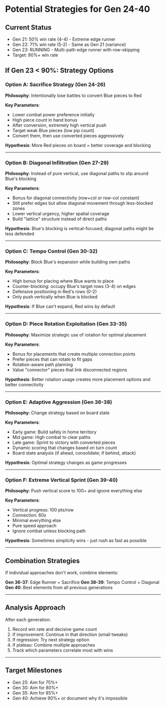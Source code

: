 # Potential Strategies for Gen 24-40

## Current Status
- Gen 21: 50% win rate (4-4) - Extreme edge runner
- Gen 22: 71% win rate (5-2) - Same as Gen 21 (variance)
- Gen 23: RUNNING - Multi-path edge runner with row-skipping
- Target: 90%+ win rate

## If Gen 23 < 90%: Strategy Options

### Option A: Sacrifice Strategy (Gen 24-26)
**Philosophy**: Intentionally lose battles to convert Blue pieces to Red

**Key Parameters**:
- Lower combat power preference initially
- High piece count in hand bonus
- After conversion, extremely high vertical push
- Target weak Blue pieces (low pip count)
- Convert them, then use converted pieces aggressively

**Hypothesis**: More Red pieces on board = better coverage and blocking

---

### Option B: Diagonal Infiltration (Gen 27-29)
**Philosophy**: Instead of pure vertical, use diagonal paths to slip around Blue's blocking

**Key Parameters**:
- Bonus for diagonal connectivity (row+col or row-col constant)
- Still prefer edges but allow diagonal movement through less-blocked zones
- Lower vertical urgency, higher spatial coverage
- Build "lattice" structure instead of direct paths

**Hypothesis**: Blue's blocking is vertical-focused; diagonal paths might be less defended

---

### Option C: Tempo Control (Gen 30-32)
**Philosophy**: Block Blue's expansion while building own paths

**Key Parameters**:
- High bonus for placing where Blue wants to place
- Counter-blocking: occupy Blue's target rows (3-4) on edges
- Defensive positioning in Red's rows (0-2)
- Only push vertically when Blue is blocked

**Hypothesis**: If Blue can't expand, Red wins by default

---

### Option D: Piece Rotation Exploitation (Gen 33-35)
**Philosophy**: Maximize strategic use of rotation for optimal placement

**Key Parameters**:
- Bonus for placements that create multiple connection points
- Prefer pieces that can rotate to fit gaps
- Rotation-aware path planning
- Value "connector" pieces that link disconnected regions

**Hypothesis**: Better rotation usage creates more placement options and better connectivity

---

### Option E: Adaptive Aggression (Gen 36-38)
**Philosophy**: Change strategy based on board state

**Key Parameters**:
- Early game: Build safely in home territory
- Mid game: High combat to clear paths
- Late game: Sprint to victory with converted pieces
- Dynamic scoring that changes based on turn count
- Board state analysis (if ahead, consolidate; if behind, attack)

**Hypothesis**: Optimal strategy changes as game progresses

---

### Option F: Extreme Vertical Sprint (Gen 39-40)
**Philosophy**: Push vertical score to 100+ and ignore everything else

**Key Parameters**:
- Vertical progress: 100 pts/row
- Connection: 60x
- Minimal everything else
- Pure speed approach
- Ignore combat unless blocking path

**Hypothesis**: Sometimes simplicity wins - just rush as fast as possible

---

## Combination Strategies

If individual approaches don't work, combine elements:

**Gen 36-37**: Edge Runner + Sacrifice
**Gen 38-39**: Tempo Control + Diagonal
**Gen 40**: Best elements from all previous generations

---

## Analysis Approach

After each generation:
1. Record win rate and decisive game count
2. If improvement: Continue in that direction (small tweaks)
3. If regression: Try next strategy option
4. If plateau: Combine multiple approaches
5. Track which parameters correlate most with wins

---

## Target Milestones

- Gen 25: Aim for 75%+
- Gen 30: Aim for 80%+
- Gen 35: Aim for 85%+
- Gen 40: Achieve 90%+ or document why it's impossible

